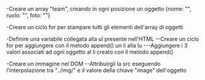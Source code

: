 <!--
TRACCIA

Utilizzando i dati forniti, creare un array di oggetti per rappresentare i membri del team.
Ogni membro è caratterizzato dalle seguenti informazioni: nome, ruolo e foto.

MILESTONE 0:
Creare l’array di oggetti con le informazioni fornite.

MILESTONE 1:
Stampare su console, per ogni membro del team, le informazioni di nome, ruolo e la stringa della foto

MILESTONE 2:
Stampare le stesse informazioni su DOM sottoforma di stringhe

BONUS 1:
Trasformare la stringa foto in una immagine effettiva

BONUS 2:
Organizzare i singoli membri in card/schede
-->


<!--MILESTONE 0-->

<!--
DEFINIRE UN ARRAY DI OGGETTI
-->
-Creare un array "team", creando in ogni posizione un oggetto {nome: "", ruolo: "", foto: ""}


<!--MILESTONE 1-->

<!--
STAMPARE ARRAY IN CONSOLE
-->
-Creare un ciclo for per stampare tutti gli elementi dell'array di oggetti


<!--MILESTONE 2-->

<!--
CREARE ELEMENTI NEL DOM
-->
-Definire una variabile collegata alla ul presente nell'HTML
--Creare un ciclo for per aggiungere con il metodo append() un li alla lu
---Aggiungere i 3 valori associati ad ogni oggetto al li creato con il metodo append()


<!--BONUS 1-->

<!--
CORREGGERE IL PATH
-->
-Creare un immagine nel DOM
--Attribuirgli la src eseguendo l'interpolazione tra "../img/" e il valore della chiave "image" dell'oggetto
